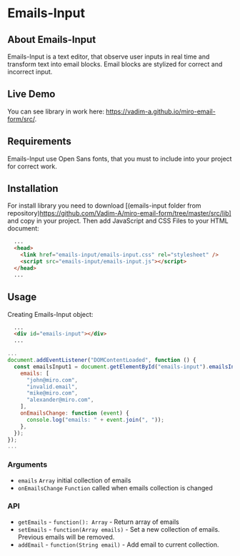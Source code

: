 # Emails-Input

## About Emails-Input

Emails-Input is a text editor, that observe user inputs in real time and transform text into email blocks. Email blocks are stylized for correct and incorrect input.

## Live Demo

You can see library in work here: https://vadim-a.github.io/miro-email-form/src/.

## Requirements

Emails-Input use Open Sans fonts, that you must to include into your project for correct work.

## Installation

For install library you need to download [(emails-input folder from repository)https://github.com/Vadim-A/miro-email-form/tree/master/src/lib] and copy in your project. Then add JavaScript and CSS Files to your HTML document:

```HTML
  ...
  <head>
    <link href="emails-input/emails-input.css" rel="stylesheet" />
    <script src="emails-input/emails-input.js"></script>
  </head>
  ...
```

## Usage

Creating Emails-Input object:

```HTML
  ...
  <div id="emails-input"></div>
  ...
```

```javascript
...
document.addEventListener("DOMContentLoaded", function () {
  const emailsInput1 = document.getElementById("emails-input").emailsInput({
    emails: [
      "john@miro.com",
      "invalid.email",
      "mike@miro.com",
      "alexander@miro.com",
    ],
    onEmailsChange: function (event) {
      console.log("emails: " + event.join(", "));
    },
  });
});
...
```

### Arguments

- `emails` `Array` initial collection of emails
- `onEmailsChange` `Function` called when emails collection is changed

### API

- `getEmails` - `function(): Array` - Return array of emails
- `setEmails` - `function(Array emails)` - Set a new collection of emails. Previous emails will be removed.
- `addEmail` - `function(String email)` - Add email to current collection.
